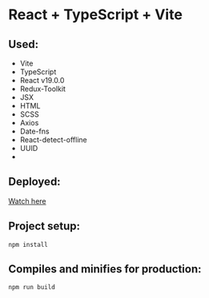 # React + TypeScript + Vite

## Used:

- Vite
- TypeScript
- React v19.0.0
- Redux-Toolkit
- JSX
- HTML
- SCSS
- Axios
- Date-fns
- React-detect-offline
- UUID
-

## Deployed:

[Watch here](https://aviasales-app-beta-khaki.vercel.app/)

## Project setup:

```
npm install
```

## Compiles and minifies for production:

```
npm run build
```
